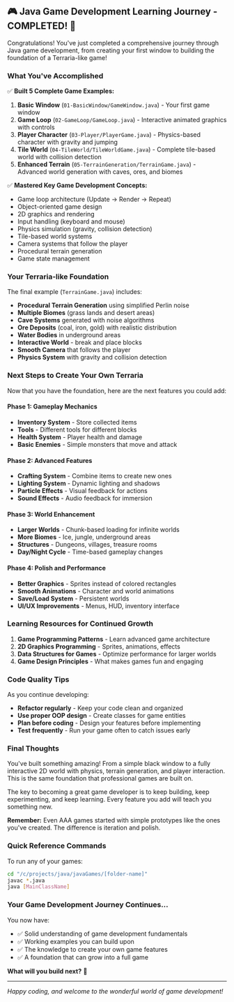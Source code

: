 ## 🎮 Java Game Development Learning Journey - COMPLETED! 🎉

Congratulations! You've just completed a comprehensive journey through Java game development, from creating your first window to building the foundation of a Terraria-like game!

### What You've Accomplished

✅ **Built 5 Complete Game Examples:**
1. **Basic Window** (`01-BasicWindow/GameWindow.java`) - Your first game window
2. **Game Loop** (`02-GameLoop/GameLoop.java`) - Interactive animated graphics with controls
3. **Player Character** (`03-Player/PlayerGame.java`) - Physics-based character with gravity and jumping
4. **Tile World** (`04-TileWorld/TileWorldGame.java`) - Complete tile-based world with collision detection
5. **Enhanced Terrain** (`05-TerrainGeneration/TerrainGame.java`) - Advanced world generation with caves, ores, and biomes

✅ **Mastered Key Game Development Concepts:**
- Game loop architecture (Update → Render → Repeat)
- Object-oriented game design
- 2D graphics and rendering
- Input handling (keyboard and mouse)
- Physics simulation (gravity, collision detection)
- Tile-based world systems
- Camera systems that follow the player
- Procedural terrain generation
- Game state management

### Your Terraria-like Foundation

The final example (`TerrainGame.java`) includes:
- **Procedural Terrain Generation** using simplified Perlin noise
- **Multiple Biomes** (grass lands and desert areas)
- **Cave Systems** generated with noise algorithms
- **Ore Deposits** (coal, iron, gold) with realistic distribution
- **Water Bodies** in underground areas
- **Interactive World** - break and place blocks
- **Smooth Camera** that follows the player
- **Physics System** with gravity and collision detection

### Next Steps to Create Your Own Terraria

Now that you have the foundation, here are the next features you could add:

#### Phase 1: Gameplay Mechanics
- **Inventory System** - Store collected items
- **Tools** - Different tools for different blocks
- **Health System** - Player health and damage
- **Basic Enemies** - Simple monsters that move and attack

#### Phase 2: Advanced Features
- **Crafting System** - Combine items to create new ones
- **Lighting System** - Dynamic lighting and shadows
- **Particle Effects** - Visual feedback for actions
- **Sound Effects** - Audio feedback for immersion

#### Phase 3: World Enhancement
- **Larger Worlds** - Chunk-based loading for infinite worlds
- **More Biomes** - Ice, jungle, underground areas
- **Structures** - Dungeons, villages, treasure rooms
- **Day/Night Cycle** - Time-based gameplay changes

#### Phase 4: Polish and Performance
- **Better Graphics** - Sprites instead of colored rectangles
- **Smooth Animations** - Character and world animations
- **Save/Load System** - Persistent worlds
- **UI/UX Improvements** - Menus, HUD, inventory interface

### Learning Resources for Continued Growth

1. **Game Programming Patterns** - Learn advanced game architecture
2. **2D Graphics Programming** - Sprites, animations, effects
3. **Data Structures for Games** - Optimize performance for larger worlds
4. **Game Design Principles** - What makes games fun and engaging

### Code Quality Tips

As you continue developing:
- **Refactor regularly** - Keep your code clean and organized
- **Use proper OOP design** - Create classes for game entities
- **Plan before coding** - Design your features before implementing
- **Test frequently** - Run your game often to catch issues early

### Final Thoughts

You've built something amazing! From a simple black window to a fully interactive 2D world with physics, terrain generation, and player interaction. This is the same foundation that professional games are built on.

The key to becoming a great game developer is to keep building, keep experimenting, and keep learning. Every feature you add will teach you something new.

**Remember:** Even AAA games started with simple prototypes like the ones you've created. The difference is iteration and polish.

### Quick Reference Commands

To run any of your games:
```bash
cd "/c/projects/java/javaGames/[folder-name]"
javac *.java
java [MainClassName]
```

### Your Game Development Journey Continues...

You now have:
- ✅ Solid understanding of game development fundamentals
- ✅ Working examples you can build upon
- ✅ The knowledge to create your own game features
- ✅ A foundation that can grow into a full game

**What will you build next?** 🚀

---

*Happy coding, and welcome to the wonderful world of game development!*